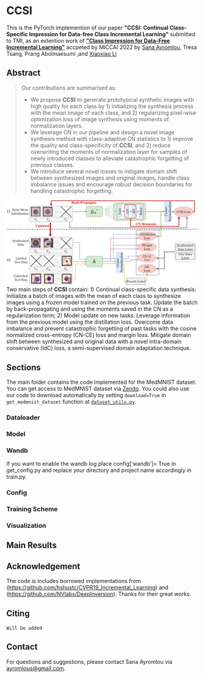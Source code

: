 # CCSI
This is the PyTorch implemention of our paper **"CCSI: Continual Class-Specific Impression for Data-free Class Incremental Learning"** submitted to TMI, as an extention work of [**"Class Impression for Data-Free Incremental Learning"**](https://link.springer.com/chapter/10.1007/978-3-031-16440-8_31) accpeted by MICCAI 2022
by [Sana Ayromlou](https://github.com/sanaAyrml), Tresa Tsang, Prang Abolmaesumi ,and [Xiaoxiao Li](https://xxlya.github.io/xiaoxiao/)

## Abstract
> Our contributions are summarised as:
> - We propose **CCSI** to generate prototypical synthetic images with high quality for each class by 1) initializing the synthesis process with the mean image of each class, and 2) regularizing pixel-wise optimization loss of image synthesis using moments of normalization layers.
> - We leverage CN in our pipeline and design a novel image synthesis method with class-adaptive CN statistics to 1) improve the quality and class-specificity of **CCSI**, and 2) reduce overwriting the moments of normalization layer for samples of newly introduced classes to alleviate catastrophic forgetting of previous classes.
> - We introduce several novel losses to mitigate domain shift between synthesized images and original images, handle class imbalance issues and encourage robust decision boundaries for handling catastrophic forgetting. 

![avatar](./images/main_image.png)
Two main steps of **CCSI** contain: 1) Continual class-specific data synthesis: Initialize a batch of images with the mean of each class to synthesize images using a frozen model trained on the previous task. Update the batch by back-propagating and using the moments saved in the CN as a regularization term; 2) Model update on new tasks: Leverage information from the previous model using the distillation loss. Overcome data imbalance and prevent catastrophic forgetting of past tasks with the cosine normalized cross-entropy (CN-CE) loss and margin loss. Mitigate domain shift between synthesized and original data with a novel intra-domain conservative (IdC) loss, a semi-supervised domain adaptation technique.
## Sections
The main folder contains the code implemented for the MedMNIST dataset. You can get access to MedMNIST dataset via [Zendo](https://doi.org/10.5281/zenodo.6496656). You could also use our code to download automatically by setting `download=True` in `get_medmnist_dataset` function at [`dataset_utils.py`](dataloader/dataset_utils.py).
### Dataloader

### Model

### Wandb
If you want to enable the wandb log place config['wandb']= True in get_config.py and replace your directory and project name accordingly in train.py.
### Config
### Training Scheme
### Visualization

## Main Results



## Acknowledgement
The code is includes borrowed implementations from (https://github.com/hshustc/CVPR19_Incremental_Learning) and (https://github.com/NVlabs/DeepInversion). Thanks for their great works.

## Citing
```
Will be added
```

## Contact

For questions and suggestions, please contact Sana Ayromlou via ayromlous@gmail.com.